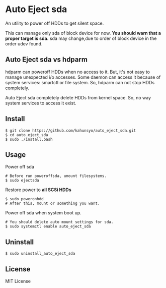 # Auto Eject sda

An utility to power off HDDs to get silent space.

This can manage only sda of block device for now. **You should warn that a proper target is sda.** sda may change,due to order of block device in the order udev found.

## Auto Eject sda vs hdparm

hdparm can poweroff HDDs when no access to it. But, it's not easy to manage unexpected i/o accesses. Some daemon can access it because of system services: smartctl or file system. So, hdparm can not stop HDDs completely. 

Auto Eject sda completely delete HDDs from kernel space. So, no way system services to access it exist.

## Install

```
$ git clone https://github.com/kahunsyo/auto_eject_sda.git
$ cd auto_eject_sda
$ sudo ./install.bash
```

## Usage

Power off sda

```
# Before run poweroffsda, umount filesystems.
$ sudo ejectsda
```

Restore power to **all SCSi HDDs**

```
$ sudo poweronhdd
# After this, mount or something you want.
```

Power off sda when system boot up.

```
# You should delete auto mount settings for sda.
$ sudo systemctl enable auto_eject_sda
```

## Uninstall

```
$ sudo uninstall_auto_eject_sda
```

## License

MIT License
